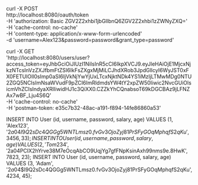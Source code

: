 curl -X POST \
  http://localhost:8080/oauth/token \
  -H 'authorization: Basic ZGV2Z2xhbi1jbGllbnQ6ZGV2Z2xhbi1zZWNyZXQ=' \
  -H 'cache-control: no-cache' \
  -H 'content-type: application/x-www-form-urlencoded' \
  -d 'username=Alex123&password=password&grant_type=password'
  
curl -X GET \
  'http://localhost:8080/users/user?access_token=eyJhbGciOiJIUzI1NiIsInR5cCI6IkpXVCJ9.eyJleHAiOjE1MjcxNjkzNTcsInVzZXJfbmFtZSI6IkFsZXgxMjMiLCJhdXRob3JpdGllcyI6WyJST0xFX0FETUlOIl0sImp0aSI6IjVkNjYwYjUxLTcxNjktNDk4YS1iMzljLTMwMDg0NTU2ZGQ5NCIsImNsaWVudF9pZCI6ImRldmdsYW4tY2xpZW50Iiwic2NvcGUiOlsicmVhZCIsIndyaXRlIiwidHJ1c3QiXX0.CZZkYhCQnabsoT69kDGCBAz9jLFNZAx7wBF_Lju4S6Q' \
  -H 'cache-control: no-cache' \
  -H 'postman-token: e35c7b32-48ac-a191-f894-14fe86860a53'
  
INSERT INTO User (id, username, password, salary, age) VALUES (1, 'Alex123', '$2a$04$I9Q2sDc4QGGg5WNTLmsz0.fvGv3OjoZyj81PrSFyGOqMphqfS2qKu', 3456, 33);
INSERT INTO User (id, username, password, salary, age) VALUES (2, 'Tom234', '$2a$04$PCIX2hYrve38M7eOcqAbCO9UqjYg7gfFNpKsinAxh99nms9e.8HwK', 7823, 23);
INSERT INTO User (id, username, password, salary, age) VALUES (3, 'Adam', '$2a$04$I9Q2sDc4QGGg5WNTLmsz0.fvGv3OjoZyj81PrSFyGOqMphqfS2qKu', 4234, 45);